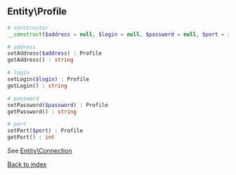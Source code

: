Entity\Profile
--------------

```php
# constructor
__construct($address = null, $login = null, $password = null, $port = 22)

# address
setAddress($address) : Profile
getAddress() : string

# login
setLogin($login) : Profile
getLogin() : string

# password
setPassword($password) : Profile
getPassword() : string

# port
setPort($port) : Profile
getPort() : int
```

See [Entity\Connection](connection.md)

[Back to index](../../Resources/README.md)
